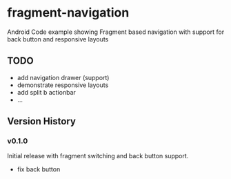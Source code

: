 fragment-navigation
===================

Android Code example showing Fragment based navigation with support for back button and responsive layouts 

## TODO

* add navigation drawer (support)
* demonstrate responsive layouts
* add split b actionbar 
* ...

## Version History

### v0.1.0

Initial release with fragment switching and back button support.

* fix back button
